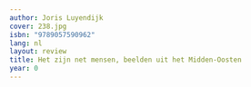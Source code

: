 ```yaml
---
author: Joris Luyendijk
cover: 238.jpg
isbn: "9789057590962"
lang: nl
layout: review
title: Het zijn net mensen, beelden uit het Midden-Oosten
year: 0
---
```

